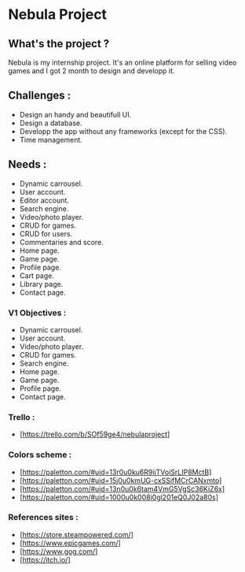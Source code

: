 # Nebula Project

## What's the project ?
Nebula is my internship project. It's an online platform for selling video games and I got 2 month to design and developp it.

## Challenges :
* Design an handy and beautifull UI.
* Design a database.
* Developp the app without any frameworks (except for the CSS).
* Time management.
 
## Needs :
* Dynamic carrousel.
* User account.
* Editor account.
* Search engine.
* Video/photo player.
* CRUD for games.
* CRUD for users.
* Commentaries and score.
* Home page.
* Game page.
* Profile page.
* Cart page.
* Library page.
* Contact page.

### V1 Objectives :
* Dynamic carrousel.
* User account.
* Video/photo player.
* CRUD for games.
* Search engine.
* Home page.
* Game page.
* Profile page.
* Contact page.

### Trello :
* [https://trello.com/b/SOf59ge4/nebulaproject]

### Colors scheme :
* [https://paletton.com/#uid=13r0u0ku6R9ijTVoiSrLIP8MctB]
* [https://paletton.com/#uid=15j0u0kmUG-cxSSifMCrCANxmto]
* [https://paletton.com/#uid=13n0u0k6tam4VmG5VgSc36KiZ6x]
* [https://paletton.com/#uid=1000u0k008i0gl201eQ0J02a80s]

### References sites :
* [https://store.steampowered.com/]
* [https://www.epicgames.com/]
* [https://www.gog.com/]
* [https://itch.io/]